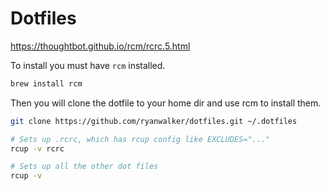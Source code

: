 # Dotfiles

https://thoughtbot.github.io/rcm/rcrc.5.html

To install you must have `rcm` installed.

```sh
brew install rcm
```

Then you will clone the dotfile to your home dir and use rcm to install them.

```sh
git clone https://github.com/ryanwalker/dotfiles.git ~/.dotfiles

# Sets up .rcrc, which has rcup config like EXCLUDES="..."
rcup -v rcrc

# Sets up all the other dot files
rcup -v
```
